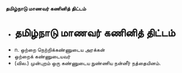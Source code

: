 **தமிழ்நாடு மாணவர் கணினித் திட்டம்**
- # தமிழ்நாடு மாணவர் கணினித் திட்டம்
- n. ஒற்றை நெற்றிக்கண்ணுடைய அரக்கன்
- ஒற்றைக் கண்ணுடையவர்
- (வில.) முன்புறம் ஒரு கண்ணுடைய நுண்ணிய நன்னீர் நத்தையினம்.

